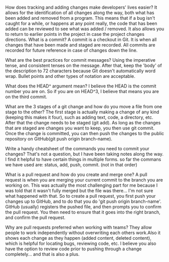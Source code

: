 How does tracking and adding changes make developers' lives easier?
    It allows for the identification of all changes along the way, both what has been added and removed from a program. This means that if a bug isn't caught for a while, or happens at any point really, the code that has been added can be reviewed to see what was added / removed. It also allows you to return to earlier points in the project in case the project changes directions.
What is a commit?
    A commit is a checkout in Git. It is when all changes that have been made and staged are recorded. All commits are recorded for future reference in case of changes down the line.

What are the best practices for commit messages?
    Using the imperative tense, and consistent tenses on the message. After that, keep the 'body' of the description to 72 characters because Git doesn't automatically word wrap. Bullet points and other types of notation are acceptable.

What does the HEAD^ argument mean? I believe the HEAD is the commit number you are on. So if you are on HEAD^3, I believe that means you are on the third commit.

What are the 3 stages of a git change and how do you move a file from one stage to the other?
    The first stage is actually making a change of any kind (keeping this makes it four), such as adding text, code, a directory, etc. After that the change needs to be staged (git add). As long as the changes that are staged are changes you want to keep, you then use git commit. Once the change is committed, you can then push the changes to the public repository on GitHub(git push origin branch-name).

Write a handy cheatsheet of the commands you need to commit your changes?
    That's not a question, but I have been taking notes along the way. I find it helpful to have certain things in multiple forms. so far the commans we have used are: status, add, push, commit. (not in that order)

What is a pull request and how do you create and merge one?
    A pull request is when you are merging your current commit to the branch you are working on. This was actually the most challenging part for me because I was told that it wasn't fully merged but the file was there... I'm not sure what happened with that. So to create a pull request, you first push your changes up to GitHub, and to do that you do 'git push origin branch-name'. GitHub (usually) registers the pushed file, and then prompts you to confirm the pull request. You then need to ensure that it goes into the right branch, and confirm the pull request.

Why are pull requests preferred when working with teams?
    They allow people to work independently without overwriting each others work.Also it shows each change as they happen (added content, deleted content), which is helpful for locating bugs, reviewing code, etc. I believe you also have the option to review code prior to pushing through a change completely... and that is also a plus.